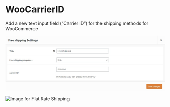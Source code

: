 # WooCarrierID
Add a new text input field (“Carrier ID”) for the shipping methods for WooCommerce


![Image for Free Shipping](https://github.com/PymatFlow/WooCarrierID/blob/master/image1.jpg)

![Image for Flat Rate Shipping](https://github.com/PymatFlow/WooCarrierID/blob/master/image3.jpg)

